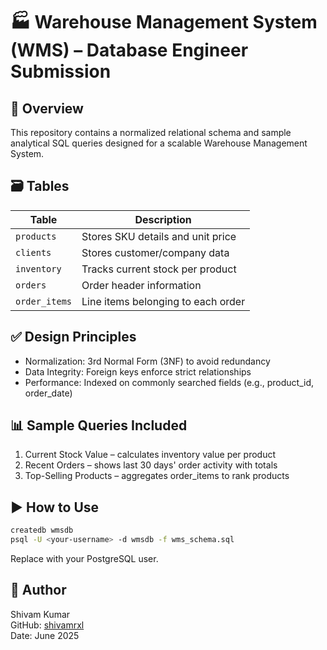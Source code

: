# 🏭 Warehouse Management System (WMS) – Database Engineer Submission

## 📌 Overview
This repository contains a normalized relational schema and sample analytical SQL queries designed for a scalable Warehouse Management System.

## 🗃️ Tables

| Table         | Description                                 |
|---------------|---------------------------------------------|
| `products`    | Stores SKU details and unit price           |
| `clients`     | Stores customer/company data                |
| `inventory`   | Tracks current stock per product            |
| `orders`      | Order header information                    |
| `order_items` | Line items belonging to each order          |

## ✅ Design Principles

- Normalization: 3rd Normal Form (3NF) to avoid redundancy
- Data Integrity: Foreign keys enforce strict relationships
- Performance: Indexed on commonly searched fields (e.g., product_id, order_date)

## 📊 Sample Queries Included

1. Current Stock Value – calculates inventory value per product
2. Recent Orders – shows last 30 days' order activity with totals
3. Top-Selling Products – aggregates order_items to rank products

## ▶️ How to Use

```bash
createdb wmsdb
psql -U <your-username> -d wmsdb -f wms_schema.sql
```

Replace <your-username> with your PostgreSQL user.

## 👤 Author

Shivam Kumar  
GitHub: [shivamrxl](https://github.com/shivamrxl)  
Date: June 2025